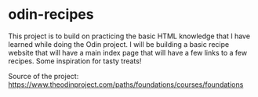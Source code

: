 # odin-recipes
This project is to build on practicing the basic HTML knowledge that I have learned while doing the Odin project. I will be building a basic recipe website that will have a main index page that will have a few links to a few recipes. Some inspiration for tasty treats!


Source of the project: https://www.theodinproject.com/paths/foundations/courses/foundations
